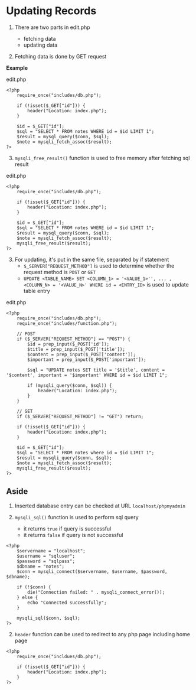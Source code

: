 # Updating Records

1. There are two parts in edit.php
    - fetching data
    - updating data

2. Fetching data is done by GET request

**Example**

edit.php
```
<?php
    require_once("includes/db.php");

    if (!isset($_GET["id"])) {
        header("Location: index.php");
    }

    $id = $_GET["id"];
    $sql = "SELECT * FROM notes WHERE id = $id LIMIT 1";
    $result = mysql_query($conn, $sql);
    $note = mysqli_fetch_assoc($result);
?>
```

3. `mysqli_free_result()` function is used to free memory after fetching sql result 


edit.php
```
<?php
    require_once("includes/db.php");

    if (!isset($_GET["id"])) {
        header("Location: index.php");
    }

    $id = $_GET["id"];
    $sql = "SELECT * FROM notes WHERE id = $id LIMIT 1";
    $result = mysql_query($conn, $sql);
    $note = mysqli_fetch_assoc($result);
    mysqli_free_result($result);
?>
```

3. For updating, it's put in the same file, separated by if statement
    - `$_SERVER["REQUEST_METHOD"]` is used to determine whether the request method is `POST` or `GET`
    - `UPDATE <TABLE_NAME> SET <COLUMN_1> = '<VALUE_1>'', ... , <COLUMN_N> = '<VALUE_N>' WHERE id = <ENTRY_ID>` is used to update table entry

edit.php
```
<?php
    require_once("includes/db.php");
    require_once("includes/function.php");

    // POST
    if ($_SERVER["REQUEST_METHOD"] == "POST") {
        $id = prep_input($_POST['id']);
        $title = prep_input($_POST['title']);
        $content = prep_input($_POST['content']);
        $important = prep_input($_POST['important']);
        
        $sql = "UPDATE notes SET title = '$title', content = '$content', important = '$important' WHERE id = $id LIMIT 1";

        if (mysqli_query($conn, $sql)) {
            header("Location: index.php");
        }
    }

    // GET
    if ($_SERVER["REQUEST_METHOD"] != "GET") return;
    
    if (!isset($_GET["id"])) {
        header("Location: index.php");
    }

    $id = $_GET["id"];
    $sql = "SELECT * FROM notes where id = $id LIMIT 1";
    $result = mysqli_query($conn, $sql);
    $note = mysqli_fetch_assoc($result);
    mysqli_free_result($result);
?>
```

## Aside

1. Inserted database entry can be checked at URL `localhost/phpmyadmin`

2. `mysqli_sql()` function is used to perform sql query
    - it returns `true` if query is successful
    - it returns `false` if query is not successful

```
<?php
    $servername = "localhost";
    $username = "sqluser";
    $password = "sqlpass";
    $dbname = "notes";
    $conn = mysqli_connect($servername, $username, $password, $dbname);

    if (!$conn) {
        die("Connection failed: " . mysqli_connect_error());
    } else {
        echo "Connected successfully";
    }

    mysqli_sql($conn, $sql);
?>
```

2. `header` function can be used to redirect to any php page including home page

```
<?php
    require_once("incldues/db.php");

    if (!isset($_GET["id"])) {
        header("Location: index.php");
    }
?>
```

